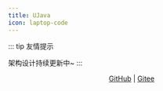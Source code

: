 ```yaml
---
title: UJava
icon: laptop-code
---
```


::: tip 友情提示

架构设计持续更新中~
:::

<div align="center">


[GitHub](https://github.com/yangchunjian/ujava) | [Gitee](https://gitee.com/yangchunjian/ujava)

</div>


